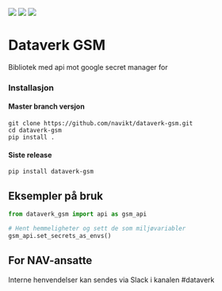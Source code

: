 ![](https://github.com/navikt/dataverk-gsm/workflows/Unittests/badge.svg)
![](https://github.com/navikt/dataverk-gsm/workflows/Release/badge.svg)
![](https://badge.fury.io/py/dataverk-gsm.svg)

# Dataverk GSM

Bibliotek med api mot google secret manager for 

### Installasjon

#### Master branch versjon
```
git clone https://github.com/navikt/dataverk-gsm.git
cd dataverk-gsm
pip install .
```

#### Siste release
```
pip install dataverk-gsm
```

## Eksempler på bruk
````python
from dataverk_gsm import api as gsm_api

# Hent hemmeligheter og sett de som miljøvariabler
gsm_api.set_secrets_as_envs()
````

## For NAV-ansatte
Interne henvendelser kan sendes via Slack i kanalen #dataverk
